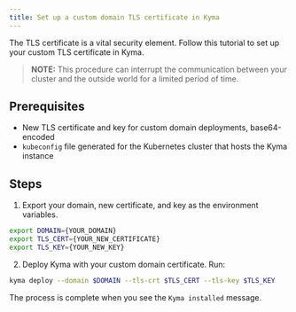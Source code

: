 ```yaml
---
title: Set up a custom domain TLS certificate in Kyma
---
```


The TLS certificate is a vital security element. Follow this tutorial to set up your custom TLS certificate in Kyma.

>**NOTE:** This procedure can interrupt the communication between your cluster and the outside world for a limited period of time.

## Prerequisites

- New TLS certificate and key for custom domain deployments, base64-encoded
- `kubeconfig` file generated for the Kubernetes cluster that hosts the Kyma instance

## Steps

1. Export your domain, new certificate, and key as the environment variables.

```bash
export DOMAIN={YOUR_DOMAIN}
export TLS_CERT={YOUR_NEW_CERTIFICATE}
export TLS_KEY={YOUR_NEW_KEY}
```

2. Deploy Kyma with your custom domain certificate. Run:

```bash
kyma deploy --domain $DOMAIN --tls-crt $TLS_CERT --tls-key $TLS_KEY
```

The process is complete when you see the `Kyma installed` message.
